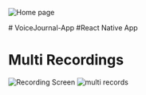 ![Home page](https://github.com/Clarence289/VoiceJournal-mobile-app/assets/81553212/80ed8094-d0a4-45c3-b357-26facf3acaf4)



﻿# VoiceJournal-App
#React Native App

# Multi Recordings





![Recording Screen](https://github.com/Clarence289/VoiceJournal-mobile-app/assets/81553212/d96655f9-63de-45b9-9edc-ee7c5c0d0058)           ![multi records](https://github.com/Clarence289/VoiceJournal-mobile-app/assets/81553212/9a830621-71f9-4545-981b-24f33d98d0dd)   


                                                                                                                                                                                                                      
